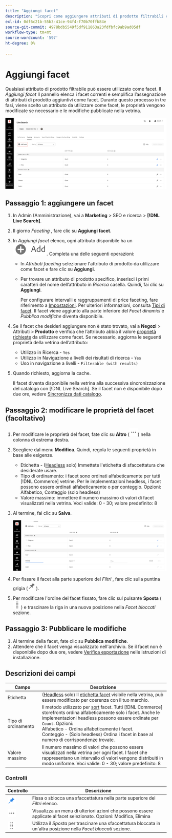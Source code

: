 ```yaml
---
title: "Aggiungi facet"
description: "Scopri come aggiungere attributi di prodotto filtrabili come [!DNL Live Search] facet."
exl-id: 0df6c21b-55b3-41ce-94f4-f70b70ffb84e
source-git-commit: 4978bdb5549f5df911863a23fdfbfc9ab9ad05df
workflow-type: tm+mt
source-wordcount: '597'
ht-degree: 0%

---
```


# Aggiungi facet

Qualsiasi attributo di prodotto filtrabile può essere utilizzato come facet. Il *Aggiungi facet* Il pannello elenca i facet correnti e semplifica l’assegnazione di attributi di prodotto aggiuntivi come facet. Durante questo processo in tre fasi, viene scelto un attributo da utilizzare come facet, le proprietà vengono modificate se necessario e le modifiche pubblicate nella vetrina.

![Aggiungi facet](assets/facets-add.png)

## Passaggio 1: aggiungere un facet

1. In Admin (Amministrazione), vai a **Marketing** > SEO e ricerca > **[!DNL Live Search]**.
1. Il giorno *Faceting* , fare clic su **Aggiungi facet**.
1. In *Aggiungi facet* elenco, ogni attributo disponibile ha un ![Pulsante Aggiungi](assets/btn-add.png). Completa una delle seguenti operazioni:

   * In *Attributi faceting* selezionare l&#39;attributo di prodotto da utilizzare come facet e fare clic su **Aggiungi**.
   * Per trovare un attributo di prodotto specifico, inserisci i primi caratteri del nome dell’attributo in *Ricerca* casella. Quindi, fai clic su **Aggiungi**.

     Per configurare intervalli e raggruppamenti di price faceting, fare riferimento a [Impostazioni](settings.md). Per ulteriori informazioni, consulta [Tipi di facet](facets-type.md).
Il facet viene aggiunto alla parte inferiore del *Facet dinamici* e *Pubblica modifiche* diventa disponibile.

1. Se il facet che desideri aggiungere non è stato trovato, vai a **Negozi** > Attributi > **Prodotto** e verifica che l’attributo abbia il valore [proprietà richieste](facets.md) da utilizzare come facet. Se necessario, aggiorna le seguenti proprietà della vetrina dell’attributo:

   * Utilizzo in Ricerca - `Yes`
   * Utilizzo in Navigazione a livelli dei risultati di ricerca - `Yes`
   * Uso in navigazione a livelli - `Filterable (with results)`

1. Quando richiesto, aggiorna la cache.

   Il facet diventa disponibile nella vetrina alla successiva sincronizzazione del catalogo con [!DNL Live Search]. Se il facet non è disponibile dopo due ore, vedere [Sincronizza dati catalogo](install.md#synchronize-catalog-data).

## Passaggio 2: modificare le proprietà del facet (facoltativo)

1. Per modificare le proprietà del facet, fate clic su **Altro** (![Altro selettore](assets/btn-more.png)) nella colonna di estrema destra.
1. Scegliere dal menu **Modifica**. Quindi, regola le seguenti proprietà in base alle esigenze.

   * Etichetta - ([Headless](facets-type.md) solo) Immettete l&#39;etichetta di sfaccettatura che desiderate usare.
   * Tipo di ordinamento: i facet sono ordinati alfabeticamente per tutti [!DNL Commerce] vetrine. Per le implementazioni headless, i facet possono essere ordinati alfabeticamente o per conteggio. Opzioni: Alfabetico, Conteggio (solo headless)
   * Valore massimo: immettere il numero massimo di valori di facet visualizzati nella vetrina. Voci valide: 0 - 30; valore predefinito: 8

1. Al termine, fai clic su **Salva**.

   ![Modifica facet](assets/facet-edit.png)

1. Per fissare il facet alla parte superiore del *Filtri* , fare clic sulla puntina grigia (![Fissa selettore](assets/btn-pin-gray.png)).
1. Per modificare l&#39;ordine del facet fissato, fare clic sul pulsante **Sposta** (![Sposta selettore](assets/btn-move.png)) e trascinare la riga in una nuova posizione nella *Facet bloccati* sezione.

## Passaggio 3: Pubblicare le modifiche

1. Al termine della facet, fate clic su **Pubblica modifiche**.
1. Attendere che il facet venga visualizzato nell&#39;archivio.
Se il facet non è disponibile dopo due ore, vedere [Verifica esportazione](install.md#synchronize-catalog-data) nelle istruzioni di installazione.

## Descrizioni dei campi

| Campo | Descrizione |
|--- |--- |
| Etichetta | ([Headless](facets-type.md) solo) Il [etichetta facet](facets-type.md) visibile nella vetrina, può essere modificato per coerenza con il tuo marchio. |
| Tipo di ordinamento | Il metodo utilizzato per [sort](facets-type.md) facet. Tutti [!DNL Commerce] storefronts ordina alfabeticamente solo i facet. Anche le implementazioni headless possono essere ordinate per `Count`. Opzioni:<br />Alfabetico - Ordina alfabeticamente i facet.<br />Conteggio - (Solo headless) Ordina i facet in base al numero di corrispondenze trovate. |
| Valore massimo | Il numero massimo di valori che possono essere visualizzati nella vetrina per ogni facet. I facet che rappresentano un intervallo di valori vengono distribuiti in modo uniforme. Voci valide: 0 - 30; valore predefinito: 8 |

### Controlli

| Controllo | Descrizione |
|--- |--- |
| ![Fissa selettore](assets/btn-pin-blue.png) | Fissa o sblocca una sfaccettatura nella parte superiore del *Filtri* elenco. |
| ![Altro selettore](assets/btn-more.png) | Visualizza un menu di ulteriori azioni che possono essere applicate al facet selezionato. Opzioni: Modifica, Elimina |
| ![Sposta selettore](assets/btn-move.png) | Utilizza il *Sposta* per trascinare una sfaccettatura bloccata in un&#39;altra posizione nella *Facet bloccati* sezione. |
